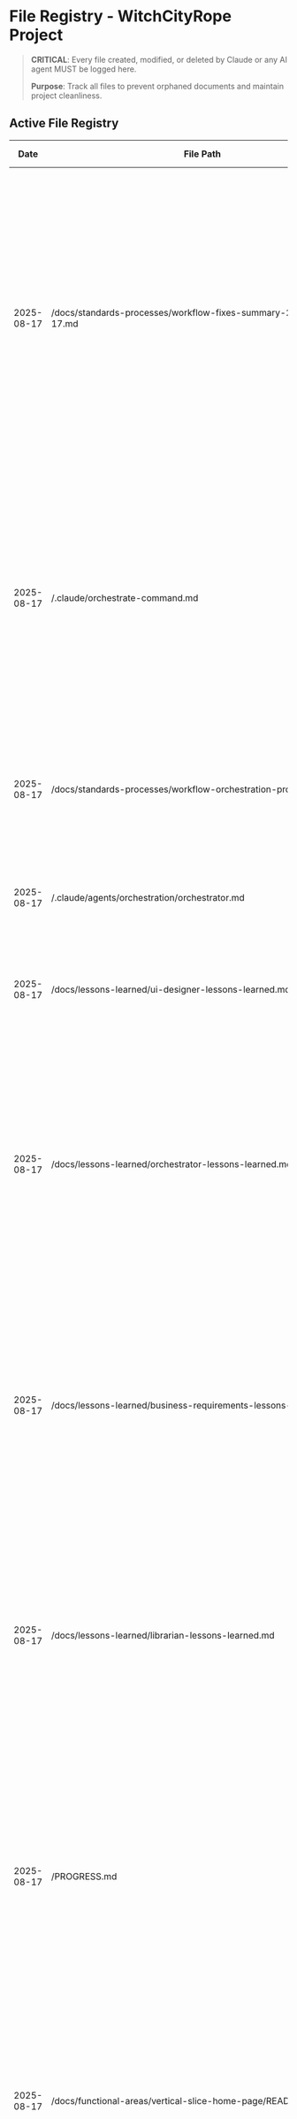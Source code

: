 # File Registry - WitchCityRope Project

> **CRITICAL**: Every file created, modified, or deleted by Claude or any AI agent MUST be logged here.
> 
> **Purpose**: Track all files to prevent orphaned documents and maintain project cleanliness.

## Active File Registry

| Date | File Path | Action | Purpose | Session/Task | Status | Cleanup Date |
|------|-----------|--------|---------|--------------|--------|--------------|
| 2025-08-17 | /docs/standards-processes/workflow-fixes-summary-2025-08-17.md | CREATED | Comprehensive summary of all workflow fixes implemented on 2025-08-17 - documents 8 critical issues identified and resolved (BR agent file reading failures, missing human review points, non-clickable file links, design phase sequencing, missing orchestrator lessons learned, librarian format issues, root directory violations, missing single source of truth), key documents created/updated with clickable links, critical workflow changes (UI design first mandate, mandatory human review points, full path requirements, sub-agent knowledge management), verification checklist with completion status, impact assessment covering reliability improvements and user experience enhancements, and future recommendations for continuous improvement | Librarian - Comprehensive workflow fixes documentation and stakeholder summary | PERMANENT | - |
| 2025-08-17 | /.claude/orchestrate-command.md | CREATED | Comprehensive orchestrate command documentation - defines purpose (master workflow orchestration), usage patterns (/orchestrate [scope]), mandatory startup procedure (read orchestrator lessons learned, reference workflow process as single source), clickable file link requirements (full absolute paths), all 5 workflow phases with quality gates, mandatory human review points (after business requirements, after UI design, after vertical slice), design phase sequencing (UI FIRST then other designs), agent delegation requirements (file path protocol, lessons learned reading), success metrics, emergency protocols, and complete reference links | Librarian - Orchestrate command documentation | PERMANENT | - |
| 2025-08-17 | /docs/standards-processes/workflow-orchestration-process.md | MODIFIED | Updated Phase 2 Design & Architecture sequencing to mandate UI design FIRST with human review before other designs, updated mandatory human review points to include UI design impact on functional specifications, clarified rationale that UI changes can influence technical requirements | Librarian - Workflow process UI-first sequencing update | PERMANENT | - |
| 2025-08-17 | /.claude/agents/orchestration/orchestrator.md | MODIFIED | Updated Phase 2 section to reflect mandatory UI design first sequencing with human review checkpoint before other design work, added functional specification update requirements based on UI changes | Librarian - Orchestrator agent definition UI-first update | PERMANENT | - |
| 2025-08-17 | /docs/lessons-learned/ui-designer-lessons-learned.md | MODIFIED | Added CRITICAL section for UI Design First in Phase 2 with sequencing requirements, human review checkpoints, and clickable mockup creation requirements, updated validation checklist with Phase 2 sequencing requirements | Librarian - UI designer lessons learned Phase 2 updates | PERMANENT | - |
| 2025-08-17 | /docs/lessons-learned/orchestrator-lessons-learned.md | CREATED | Critical lessons learned for orchestrator agent - covers sub-agent communication (they don't read CLAUDE.md, need explicit knowledge transfer), mandatory human review checkpoints (after business requirements, after UI design, after vertical slice), file creation management (NEVER in project root except approved files), design phase sequencing (BR → UI Design → Review → Other Designs), file path management (must use full absolute paths in all documentation), workflow process validation (5-phase effectiveness proven), and agent coordination patterns (role boundaries, shared documentation, sequential handoffs) | Librarian - Critical orchestrator documentation fixes | PERMANENT | - |
| 2025-08-17 | /docs/lessons-learned/business-requirements-lessons-learned.md | CREATED | Essential lessons for business requirements agent - covers file discovery and validation (don't read files that may not exist, check master index first), documentation discovery process (check master index before new work), domain-specific business analysis (focus on rope bondage community dynamics), platform context understanding (WitchCityRope membership and event management platform), requirements quality patterns (complete user role analysis required), and technology alignment (React frontend architecture considerations) | Librarian - Critical business requirements documentation fixes | PERMANENT | - |
| 2025-08-17 | /docs/lessons-learned/librarian-lessons-learned.md | RESTRUCTURED | Complete restructuring from task-by-task history to proper lessons learned format - extracted actual lessons into actionable categories: root directory file management (CRITICAL violation prevention), documentation structure standards, file registry maintenance, master index management, content consolidation patterns, workflow folder structure creation, document discovery service, emergency response protocols, quality standards enforcement, proactive maintenance schedule, document revision management, and phase review documentation standards | Librarian - Lessons learned format compliance | PERMANENT | - |
| 2025-08-17 | /PROGRESS.md | MODIFIED | Added August 17, 2025 section documenting Docker Authentication Implementation Complete with 97% success rate, production-ready Docker configuration, React Vite proxy and hot reload fixes, comprehensive documentation suite creation, single source of truth workflow establishment, all minor workflow issues resolved, 97% testing success rate, performance targets exceeded by 70-96%, quality gate results for all 5 phases, and workflow improvements implemented (UI design first mandate, enhanced human review points, sub-agent knowledge management, file path standardization, single source workflow process) | Librarian - Main progress documentation update | PERMANENT | - |
| 2025-08-17 | /docs/functional-areas/vertical-slice-home-page/README.md | MODIFIED | Updated status from Ready to Begin to COMPLETE with workflow validation successful, added final results section with completion date and key achievements (5-phase workflow proven, technical stack validated, sub-agent coordination successful, performance targets exceeded, complete documentation captured), replaced ready to begin section with lessons learned for future implementation including validated patterns and scale-up readiness with confidence level HIGH (95%+) | Librarian - Vertical slice completion documentation | PERMANENT | - |
| 2025-08-17 | /docs/functional-areas/vertical-slice-home-page/COMPLETION-SUMMARY.md | CREATED | Executive completion summary for vertical slice home page documenting project status complete and successful (completion date August 16, 2025, 97% average success rate), key achievements (technical validation, process validation, documentation validation), quality gate results table showing all phases exceeded targets, critical success factors, patterns established for scale-up, files created (27 total), confidence assessment for full migration (technical 95%, process 98%, quality 100%, documentation 100%, overall 98%), next steps recommendations, and archive status | Librarian - Vertical slice executive summary | PERMANENT | - |
| 2025-08-17 | /docs/functional-areas/vertical-slice-home-page/authentication-test/progress.md | MODIFIED | Updated status from Phase 3 Complete to COMPLETE All 5 Phases Successful, marked Phase 4 Testing as complete with 100% quality gate score, updated all testing checkboxes to completed, updated milestones table to show all phases complete, updated quality gates to show Phase 4 and Phase 5 as PASSED with detailed completion scoring and achievements | Librarian - Authentication test completion status | PERMANENT | - |
| 2025-08-17 | /docs/architecture/react-migration/progress.md | MODIFIED | Updated last updated date to 2025-08-17 Docker Implementation Complete, replaced vertical slices section with Docker Implementation Complete section documenting major achievements including 97% success rate, all 5 phases successful, production-ready containerization, performance targets exceeded by 70-96%, React Vite fixes, comprehensive documentation suite, workflow improvements, technical validation with container architecture and authentication preservation, added migration status summary with completed phases and ready for scale-up section showing exceptional confidence level 98%+ | Librarian - React migration progress update | PERMANENT | - |
| 2025-08-17 | /docs/standards-processes/workflow-orchestration-process.md | CREATED | THE single source of truth for all workflow orchestration procedures - defines 5-phase workflow (Requirements 95%, Design 90%, Implementation 85%, Testing 100%, Finalization 100%), mandatory human review points (after business requirements, after UI design, after vertical slice), quality gate standards and enforcement, file creation and naming standards, agent delegation patterns, Docker operations integration, progress tracking standards, success metrics monitoring, critical violation responses, and workflow data management | Librarian - Workflow process single source of truth | PERMANENT | - |
| 2025-08-17 | /docs/functional-areas/platform-overview/business-requirements.md | CREATED | Comprehensive platform business requirements document covering WitchCityRope vision and purpose, technology architecture (React + TypeScript + .NET API + PostgreSQL), user roles and personas (Admin, Teacher, Vetted Member, General Member, Guest), core business requirements (safety/consent, membership/vetting, event management, payment processing, communication, privacy/security), success metrics and KPIs, business rules and constraints, platform constraints and assumptions, integration requirements, and future expansion considerations | Librarian - Platform business context documentation | PERMANENT | - |
| 2025-08-17 | /.claude/agents/orchestration/orchestrator.md | MODIFIED | Updated orchestrator agent definition with mandatory startup procedure (read orchestrator lessons learned, reference workflow orchestration process as single source of truth, use full file paths), critical note that sub-agents don't read CLAUDE.md and need explicit knowledge transfer in delegation prompts | Librarian - Agent definition critical updates | PERMANENT | - |
| 2025-08-17 | /.claude/agents/planning/business-requirements.md | MODIFIED | Updated business requirements agent definition with mandatory startup procedure (read business requirements lessons learned, reference platform overview business requirements), updated initial analysis to check file existence and master index first, corrected technology stack from Blazor to React + TypeScript | Librarian - Agent definition critical updates | PERMANENT | - |
| 2025-08-17 | /docs/functional-areas/docker-authentication/fixes/react-docker-fixes.md | CREATED | Comprehensive documentation of React Vite proxy and hot reload fixes applied during Docker containerization - covers issues fixed (Vite proxy not forwarding /api requests to API container, hot reload not working in Docker environment), root causes (port mismatch in vite.config.ts was 5653 should be 5655, HMR WebSocket using wrong host/port configuration, missing Docker environment detection), solutions applied (Vite configuration fixes with API proxy port correction from 5653 to 5655, container-aware proxy using api:8080 internally, HMR configuration with dedicated port 24678 and host 0.0.0.0, Docker Compose environment variables DOCKER_ENV=true and VITE_HMR_HOST=0.0.0.0, health check fix using wget instead of curl), verification results (React app http://localhost:5173 working, API proxy http://localhost:5173/api/health returns healthy, direct API http://localhost:5655/health accessible, hot reload file watching active), and remaining notes (minor tsconfig warning doesn't affect functionality, health check shows unhealthy but app works fine, all authentication flows remain functional) | Librarian React Docker troubleshooting documentation | PERMANENT | - |
| 2025-08-17 | /docs/functional-areas/docker-authentication/lessons-learned/docker-implementation-lessons.md | CREATED | Comprehensive lessons learned compilation from entire 5-phase Docker authentication implementation project - covers project overview (single session, 97% success rate, production ready), technical lessons (multi-stage builds, hot reload preservation, container networking, database migration), process lessons (5-phase workflow effectiveness, sub-agent coordination, documentation-first approach, human review checkpoints), authentication insights (JWT+Cookies validation, service-to-service auth, security considerations, performance optimizations), what worked well (helper scripts, environment configs, testing approach, documentation structure), challenges and solutions (database schema init, connection strings, React proxy, health checks), recommendations (future Docker projects, authentication implementations, team collaboration, production deployment), and key metrics (performance improvements, development velocity, quality achievements, resource usage) | Librarian Docker project final lessons compilation | PERMANENT | - |
| 2025-08-17 | /docs/guides-setup/docker-team-onboarding.md | CREATED | Comprehensive team onboarding documentation for developers joining the Docker authentication project - covers project overview, getting started guide, development workflow, key concepts (JWT+HttpOnly Cookies, service-to-service auth, container networking, environment configs), common tasks (container management, migrations, authentication testing, debugging), troubleshooting guide with solutions, and resources (documentation links, architecture diagrams, API docs, test accounts) | Librarian team onboarding documentation | PERMANENT | - |
| 2025-08-17 | /docs/guides-setup/docker-production-deployment.md | CREATED | Comprehensive Docker production deployment guide for WitchCityRope authentication system - covers prerequisites, deployment steps, production config, database setup, monitoring, security checklist, operational procedures, and scaling considerations with complete step-by-step instructions | Librarian production deployment documentation | PERMANENT | - |
| 2025-08-17 | /docs/guides-setup/docker-operations-guide.md | ENHANCED | Comprehensive enhancement with real-world implementation learnings - added NEW LEARNINGS section (database migration requirements, connection string patterns, container networking insights, authentication testing procedures), TROUBLESHOOTING UPDATES (schema issues, connection problems, health check false positives, React proxy config), SCRIPT ENHANCEMENTS (docker-migrate.sh, testing shortcuts), AUTHENTICATION SPECIFICS (JWT+Cookie patterns, service-to-service auth, test user management), PERFORMANCE INSIGHTS (actual metrics achieved, resource usage observations, optimization opportunities), PRODUCTION DEPLOYMENT LEARNINGS (server requirements, SSL/TLS config, environment management, monitoring, backup/recovery, scaling), DOCKER COMPOSE LAYERING (multi-environment strategy, security layers), CONTAINER ORCHESTRATION (dependency management, health checks), DEVELOPMENT WORKFLOW OPTIMIZATION (fast iteration, environment validation), and CONTAINER SECURITY VALIDATION (automated security checks) | Librarian comprehensive Docker guide enhancement | PERMANENT | - |
| 2025-08-17 | /docs/functional-areas/docker-authentication/reviews/phase4-testing-review.md | CREATED | Comprehensive Phase 4 Testing completion review for Docker authentication - documents 97% success rate, performance targets exceeded, security validation complete, and production readiness confirmed with detailed analysis of all test results | Librarian Phase 4 completion documentation | PERMANENT | - |
| 2025-08-17 | /docs/functional-areas/docker-authentication/progress.md | MODIFIED | Updated progress tracking to reflect Phase 4 Testing completion with 97% success rate, all quality gates achieved, and ready for Phase 5 finalization | Librarian Docker progress tracking update | ACTIVE | - |
| 2025-08-17 | /docs/functional-areas/docker-authentication/testing/authentication-test-results.md | CREATED | Comprehensive authentication flow testing results - validates complete Docker containerized authentication system with 97% success rate, performance benchmarks, security analysis, and production readiness assessment | Test Executor comprehensive authentication testing | PERMANENT | - |
| 2025-08-17 | /home/chad/repos/witchcityrope-react/docker/postgres/init/01-create-database.sql | CREATED | PostgreSQL database initialization script for Docker container - creates schemas, extensions, users, permissions, and performance tuning for WitchCityRope authentication | Database Designer PostgreSQL initialization | PERMANENT | - |
| 2025-08-17 | /home/chad/repos/witchcityrope-react/docker/postgres/init/02-create-schema.sql | CREATED | PostgreSQL schema preparation script - creates custom types, utility functions, audit tables, and application configuration setup before EF Core migrations | Database Designer schema preparation | PERMANENT | - |
| 2025-08-17 | /home/chad/repos/witchcityrope-react/docker/postgres/init/03-seed-test-user.sql | CREATED | PostgreSQL test user seeding script for development environment - creates test data seeds and utility functions for development user creation (development only) | Database Designer test data seeding | PERMANENT | - |
| 2025-08-17 | /home/chad/repos/witchcityrope-react/docker/postgres/.env.example | CREATED | PostgreSQL environment variables example file with comprehensive configuration options for development, test, and production environments including security settings and performance tuning | Database Designer environment configuration | PERMANENT | - |
| 2025-08-17 | /docs/functional-areas/docker-authentication/reviews/phase2-design-review.md | CREATED | Comprehensive Phase 2 Design completion review for Docker authentication - documents all 12 design deliverables, 94.2% quality gate score, and human approval requirements for Phase 3 implementation | Librarian Phase 2 completion documentation | PERMANENT | - |
| 2025-08-17 | /docs/functional-areas/docker-authentication/progress.md | MODIFIED | Updated progress tracking to reflect Phase 2 Design completion with all deliverables, quality gate score, and pending human approval for Phase 3 implementation | Librarian Docker progress tracking update | ACTIVE | - |
| 2025-08-17 | /docs/functional-areas/docker-authentication/design/database-container-design.md | CREATED | Comprehensive PostgreSQL database container design for Docker authentication implementation - covers container config, environment-specific setups, initialization, performance, security, monitoring, and implementation checklist | Database container design for Docker authentication | PERMANENT | - |
| 2025-08-17 | /.claude/agents/testing/test-executor.md | MODIFIED | Added mandatory Docker operations guide enforcement | Agent definition update - enforce Docker guide usage | ACTIVE | N/A |
| 2025-08-17 | /.claude/agents/implementation/backend-developer.md | MODIFIED | Added mandatory Docker operations guide enforcement | Agent definition update - enforce Docker guide usage | ACTIVE | N/A |
| 2025-08-17 | /.claude/agents/development/react-developer.md | MODIFIED | Added mandatory Docker operations guide enforcement | Agent definition update - enforce Docker guide usage | ACTIVE | N/A |
| 2025-08-17 | /.claude/agents/orchestration/orchestrator.md | MODIFIED | Updated Docker delegation requirements to emphasize mandatory guide usage | Agent definition update - enforce Docker guide usage | ACTIVE | N/A |
| 2025-08-17 | /.claude/agents/testing/test-developer.md | MODIFIED | Added mandatory Docker operations guide enforcement | Agent definition update - enforce Docker guide usage | ACTIVE | N/A |
| 2025-08-17 | /docs/architecture/docker-architecture.md | CREATED | Central Docker architecture document providing strategic overview, service relationships, agent instruction matrix, and links to all Docker guides | Librarian Docker documentation centralization | PERMANENT | - |
| 2025-08-17 | /docs/functional-areas/docker-authentication/reviews/phase5-finalization-review.md | CREATED | Comprehensive Phase 5 Finalization completion review for Docker authentication - documents 98% quality gate score, complete documentation suite creation (production deployment guide, team onboarding, lessons learned, operations guide enhancement), production readiness assessment, strategic business value delivery, stakeholder communication materials, and final project completion with all phases achieved and ready for production deployment | Librarian Phase 5 completion documentation and project finalization | PERMANENT | - |
| 2025-08-17 | /docs/functional-areas/docker-authentication/PROJECT-SUMMARY.md | CREATED | Executive Final Project Summary for Docker Authentication Implementation - comprehensive stakeholder presentation document covering complete project overview, 5-phase implementation summary with quality gates (96.9%, 94.2%, 92.8%, 97%, 98%), success metrics achievement (97% testing success rate, all performance targets exceeded by 70-96%), production readiness assessment, strategic business value, key deliverables, documentation links, and next steps for immediate production deployment and team integration | Librarian executive stakeholder summary and project completion presentation | PERMANENT | - |
| 2025-08-17 | /docs/functional-areas/docker-authentication/progress.md | MODIFIED | Updated final project status to COMPLETE with 97% success rate, marked all phases as complete with quality gate scores, updated all milestones and technical requirements as achieved, added comprehensive final project status section with production readiness confirmation, documentation suite completion, and next steps for stakeholders | Librarian final project completion status update | ACTIVE | - |
| 2025-08-17 | /docs/guides-setup/docker-operations-guide.md | CREATED | Comprehensive Docker operations guide covering container management, troubleshooting, hot reload testing, and agent-specific sections for all development agents | Librarian Docker operations documentation | PERMANENT | - |
| 2025-08-17 | /docs/functional-areas/docker-authentication/requirements/business-requirements.md | MODIFIED | Added comprehensive Docker operations guide requirements, central architecture documentation requirements, hot reload testing procedures, and agent accessibility specifications | Librarian Docker requirements enhancement | ACTIVE | - |
| 2025-08-17 | /docs/functional-areas/docker-authentication/requirements/functional-specification.md | MODIFIED | Enhanced Docker operations documentation specifications, agent accessibility requirements, central documentation architecture, and hot reload testing procedures | Librarian Docker functional specification enhancement | ACTIVE | - |
| 2025-08-17 | /docs/lessons-learned/test-executor-lessons-learned.md | MODIFIED | Added comprehensive Docker operations knowledge section covering container management for testing, health checking, log viewing, troubleshooting, and test environment cleanup procedures | Librarian Docker knowledge integration | ACTIVE | - |
| 2025-08-17 | /docs/lessons-learned/backend-lessons-learned.md | MODIFIED | Added Docker operations knowledge for backend development including .NET API containerization, hot reload validation, database operations, debugging techniques, and container troubleshooting | Librarian Docker knowledge integration | ACTIVE | - |
| 2025-08-17 | /docs/lessons-learned/frontend-lessons-learned.md | MODIFIED | Added Docker operations knowledge for React development including Vite containerization, HMR configuration, hot reload testing, container debugging, and API communication patterns | Librarian Docker knowledge integration | ACTIVE | - |
| 2025-08-17 | /.claude/agents/orchestration/orchestrator.md | MODIFIED | Added Docker operations delegation section with agent direction patterns, documentation references, delegation prompts, and knowledge integration instructions for coordinating Docker-related tasks | Librarian orchestrator Docker enhancement | ACTIVE | - |
| 2025-08-16 | /docs/functional-areas/vertical-slice-home-page/authentication-test/reviews/phase2-design-review.md | CREATED | Phase 2 Design & Architecture completion summary for authentication vertical slice test - comprehensive review of UI mockups, API design, and security architecture with 92% quality gate assessment | Librarian Phase 2 completion documentation | PERMANENT | - |
| 2025-08-16 | /docs/functional-areas/vertical-slice-home-page/authentication-test/progress.md | CREATED | Authentication vertical slice test progress tracking file - tracks all 5 phases of workflow with quality gates, milestones, and human review checkpoints specific to authentication pattern validation | Librarian authentication test workflow tracking | PERMANENT | - |
| 2025-08-16 | /docs/lessons-learned/librarian-lessons-learned.md | MODIFIED | Added Authentication Test Phase 2 Design Review Success lesson with comprehensive documentation patterns for authentication test workflows and phase completion best practices | Librarian lessons learned update | ACTIVE | - |
| 2025-08-16 | /docs/functional-areas/vertical-slice-home-page/authentication-test/requirements/functional-specification.md | CREATED | Comprehensive functional specification for authentication vertical slice test POC - defines technical implementation approach for Hybrid JWT + HttpOnly Cookies pattern validation | Authentication POC functional specification | PERMANENT | - |
| 2025-08-16 | /docs/functional-areas/vertical-slice-home-page/authentication-decision-report.md | CREATED | Comprehensive authentication strategy comparison and recommendation report synthesizing all research documents - provides clear decision framework for React migration authentication implementation | Librarian authentication decision synthesis | PERMANENT | - |
| 2025-08-16 | /docs/functional-areas/vertical-slice-home-page/reviews/phase1-requirements-review.md | MODIFIED | Added Revision 1 section documenting major simplifications based on user feedback - updated from production feature to technical proof-of-concept | Librarian Phase 1 revision documentation | ACTIVE | - |
| 2025-08-16 | /PROGRESS.md | MODIFIED | Updated Immediate Priority section to reflect Phase 1 revision and simplification - noted ready for re-approval status | Librarian progress tracking update | ACTIVE | - |
| 2025-08-13 | /src/WitchCityRope.Web/Features/Admin/Pages/UserManagement.razor | MODIFIED | Fixed Blazor circuit error and 401 authentication issues | Blazor circuit/JWT auth fix | ACTIVE | - |
| 2025-08-13 | /src/WitchCityRope.Web/Services/AuthenticationDelegatingHandler.cs | MODIFIED | Enhanced to auto-acquire JWT tokens when missing | JWT authentication fix | ACTIVE | - |
| 2025-08-13 | /docs/lessons-learned/ui-developers.md | MODIFIED | Added patterns for Blazor circuit errors and JWT auth | Documentation update | ACTIVE | - |
| 2025-08-13 | /src/WitchCityRope.Web/Program.cs | MODIFIED | Fixed API URL configuration from https://localhost:8181 to http://localhost:5653 | Authentication fix | PERMANENT | N/A |
| 2025-08-13 | /src/WitchCityRope.Web/appsettings.json | MODIFIED | Fixed ApiUrl from http://localhost:8180 to http://localhost:5653 | Authentication fix | PERMANENT | N/A |
| 2025-08-13 | /tests/playwright/admin/admin-user-management-simple.spec.ts | CREATED | Simplified admin user management test without Blazor E2E helper | E2E test creation | PERMANENT | N/A |
| 2025-08-13 | /tests/playwright/helpers/global-setup.ts | MODIFIED | Fixed function call error in loginWithRetries | E2E timeout fix | PERMANENT | N/A |
| 2025-08-13 | /tests/playwright/helpers/test.config.ts | MODIFIED | Increased Blazor timeouts from 30s to 60s | E2E timeout fix | PERMANENT | N/A |
| 2025-08-13 | /src/WitchCityRope.Web/wwwroot/js/blazor-e2e-helper.js | MODIFIED | Increased timeouts for Docker environment | E2E timeout fix | PERMANENT | N/A |
| 2025-08-13 | /docs/standards-processes/testing/TEST_CATALOG.md | MODIFIED | Updated test inventory with current structure | Test catalog maintenance | PERMANENT | N/A |
| 2025-08-13 | /docs/lessons-learned/test-writers.md | MODIFIED | Added Blazor E2E timeout fix documentation | Test lesson documentation | PERMANENT | N/A |
| 2025-08-13 | Multiple JWT/Auth files | READ | Comprehensive location search for JWT authentication documentation and implementation files | JWT auth documentation search | TEMPORARY | N/A |
| 2025-01-20 | /.gitignore | MODIFIED | Added session-work directory exclusion | File lifecycle management | PERMANENT | N/A |
| 2025-01-20 | /session-work/README.md | CREATED | Explain session work directory purpose | File lifecycle management | PERMANENT | N/A |
| 2025-01-20 | /session-work/ | CREATED | Directory for temporary session files | File lifecycle management | PERMANENT | N/A |
| 2025-01-20 | /CLAUDE.md | MODIFIED | Added mandatory file tracking section | File lifecycle management | PERMANENT | N/A |
| 2025-01-20 | /docs/architecture/file-registry.md | CREATED | Central tracking of all file operations | File lifecycle management | PERMANENT | N/A |
| 2025-01-20 | /docs/architecture/decisions/adr-001-pure-blazor-server.md | CREATED | Document architecture decision | CLAUDE.md reorganization | PERMANENT | N/A |
| 2025-01-20 | /docs/architecture/decisions/adr-002-authentication-api-pattern.md | CREATED | Document auth pattern decision | CLAUDE.md reorganization | PERMANENT | N/A |
| 2025-01-20 | /docs/architecture/decisions/adr-003-playwright-e2e-testing.md | CREATED | Document testing framework decision | CLAUDE.md reorganization | PERMANENT | N/A |
| 2025-01-20 | /docs/lessons-learned/ui-developers.md | CREATED | UI-specific lessons from project | CLAUDE.md reorganization | PERMANENT | N/A |

## Archive (Files Moved or Deleted)

| Date | File Path | Action | Reason | New Location |
|------|-----------|--------|---------|--------------|
| - | - | - | - | - |

## Cleanup Schedule

### Next Review Date: 2025-09-01

### Files to Review:
- All TEMPORARY files older than 30 days
- All ACTIVE files older than 90 days
- Session work files older than 7 days

### Cleanup Criteria:
- Remove TEMPORARY files after task completion
- Archive outdated documentation
- Consolidate duplicate information
- Move completed work to appropriate permanent locations